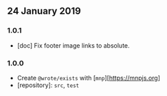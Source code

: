 ## 24 January 2019

### 1.0.1

- [doc] Fix footer image links to absolute.

### 1.0.0

- Create `@wrote/exists` with [`mnp`][https://mnpjs.org]
- [repository]: `src`, `test`
